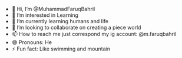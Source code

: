 - 👋 Hi, I’m @MuhammadFaruqBahril
- 👀 I’m interested in Learning
- 🌱 I’m currently learning humans and life
- 💞️ I’m looking to collaborate on creating a piece world
- 📫 How to reach me just correspond my ig account: @m.faruqbahril
- 😄 Pronouns: He
- ⚡ Fun fact: Like swimming and mountain

<!---
MuhammadFaruqBahril/MuhammadFaruqBahril is a ✨ special ✨ repository because its `README.md` (this file) appears on your GitHub profile.
You can click the Preview link to take a look at your changes.
--->
